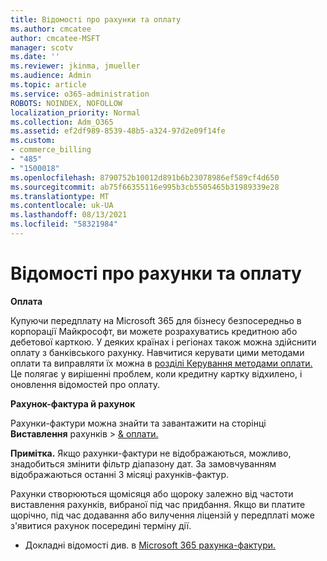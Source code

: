 ```yaml
---
title: Відомості про рахунки та оплату
ms.author: cmcatee
author: cmcatee-MSFT
manager: scotv
ms.date: ''
ms.reviewer: jkinma, jmueller
ms.audience: Admin
ms.topic: article
ms.service: o365-administration
ROBOTS: NOINDEX, NOFOLLOW
localization_priority: Normal
ms.collection: Adm_O365
ms.assetid: ef2df989-8539-48b5-a324-97d2e09f14fe
ms.custom:
- commerce_billing
- "485"
- "1500018"
ms.openlocfilehash: 8790752b10012d891b6b23078986ef589cf4d650
ms.sourcegitcommit: ab75f66355116e995b3cb5505465b31989339e28
ms.translationtype: MT
ms.contentlocale: uk-UA
ms.lasthandoff: 08/13/2021
ms.locfileid: "58321984"
---
```

# <a name="invoice-and-payment-information"></a>Відомості про рахунки та оплату

**Оплата**

Купуючи передплату на Microsoft 365 для бізнесу безпосередньо в корпорації Майкрософт, ви можете розрахуватись кредитною або дебетової карткою.  У деяких країнах і регіонах також можна здійснити оплату з банківського рахунку.  Навчитися керувати цими методами оплати та виправляти їх можна в [розділі Керування методами оплати.](https://docs.microsoft.com/microsoft-365/commerce/billing-and-payments/manage-payment-methods) Це полягає у вирішенні проблем, коли кредитну картку відхилено, і оновлення відомостей про оплату.

**Рахунок-фактура й рахунок**

Рахунки-фактури можна знайти та завантажити на сторінці **Виставлення** рахунків  >  [& оплати.](https://go.microsoft.com/fwlink/p/?linkid=848039)  

**Примітка.** Якщо рахунки-фактури не відображаються, можливо, знадобиться змінити фільтр діапазону дат.  За замовчуванням відображаються останні 3 місяці рахунків-фактур.

Рахунки створюються щомісяця або щороку залежно від частоти виставлення рахунків, вибраної під час придбання.  Якщо ви платите щорічно, під час додавання або вилучення ліцензій у передплаті може з'явитися рахунок посередині терміну дії.

- Докладні відомості див. в [Microsoft 365 рахунка-фактури.](https://docs.microsoft.com/microsoft-365/commerce/billing-and-payments/understand-your-invoice2)